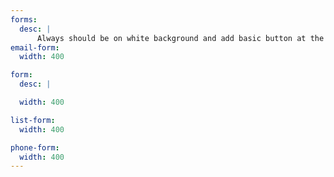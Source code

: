 ```yaml
---
forms:
  desc: |
      Always should be on white background and add basic button at the end of form.
email-form:
  width: 400

form:
  desc: |

  width: 400

list-form:
  width: 400

phone-form:
  width: 400
---
```


